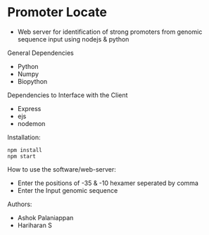 # Promoter Locate

- Web server for identification of strong promoters from genomic sequence input using nodejs & python

General Dependencies

- Python
- Numpy
- Biopython

Dependencies to Interface with the Client

- Express
- ejs
- nodemon

Installation:

```
npm install
npm start
```

How to use the software/web-server:

- Enter the positions of -35 & -10 hexamer seperated by comma
- Enter the Input genomic sequence

Authors:

- Ashok Palaniappan
- Hariharan S
